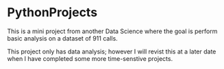 # PythonProjects
This is a mini project from another Data Science where the goal is perform basic analysis on a dataset of 911 calls. 

This project only has data analysis; however I will revist this at a later date when I have completed some more time-senstive projects. 
